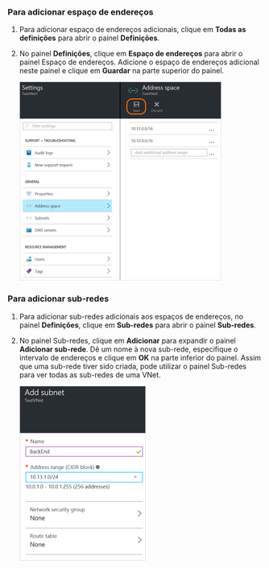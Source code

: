 ### Para adicionar espaço de endereços

1. Para adicionar espaço de endereços adicionais, clique em **Todas as definições** para abrir o painel **Definições**. 

2. No painel **Definições**, clique em **Espaço de endereços** para abrir o painel Espaço de endereços. Adicione o espaço de endereços adicional neste painel e clique em **Guardar** na parte superior do painel.

    ![Adicionar espaço de endereços](./media/vpn-gateway-additional-address-space-include/address400.png)

### Para adicionar sub-redes 

1. Para adicionar sub-redes adicionais aos espaços de endereços, no painel **Definições**, clique em **Sub-redes** para abrir o painel **Sub-redes**. 

2. No painel Sub-redes, clique em **Adicionar** para expandir o painel **Adicionar sub-rede**. Dê um nome à nova sub-rede, especifique o intervalo de endereços e clique em **OK** na parte inferior do painel. Assim que uma sub-rede tiver sido criada, pode utilizar o painel Sub-redes para ver todas as sub-redes de uma VNet.


    ![Definições da sub-rede](./media/vpn-gateway-additional-address-space-include/addsubnet250.png)       


<!--HONumber=Sep16_HO3-->


